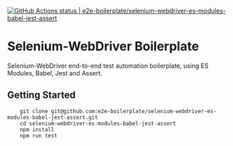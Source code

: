 [![GitHub Actions status | e2e-boilerplate/selenium-webdriver-es-modules-babel-jest-assert](https://github.com/e2e-boilerplate/selenium-webdriver-es-modules-babel-jest-assert/workflows/selenium-webdriver-es-modules-babel-jest-assert/badge.svg)](https://github.com/e2e-boilerplate/selenium-webdriver-es-modules-babel-jest-assert/actions?workflow=selenium-webdriver-es-modules-babel-jest-assert)
    
# Selenium-WebDriver Boilerplate
    
Selenium-WebDriver end-to-end test automation boilerplate, using ES Modules, Babel, Jest and Assert.
    
## Getting Started
    	git clone git@github.com:e2e-boilerplate/selenium-webdriver-es-modules-babel-jest-assert.git
    	cd selenium-webdriver-es-modules-babel-jest-assert
    	npm install
    	npm run test